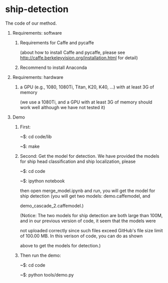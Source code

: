 # ship-detection

The code of our method.


1. Requirements: software
   1) Requirements for Caffe and pycaffe
   
      (about how to install Caffe and pycaffe, please see http://caffe.berkeleyvision.org/installation.html for detail)
      
   2) Recommend to install Anaconda
   
   
2. Requirements: hardware
   1) a GPU (e.g., 1080, 1080Ti, Titan, K20, K40, ...) with at least 3G of memory
   
      (we use a 1080Ti, and a GPU with at least 3G of memory should work well although we have not tested it)
      
      
3. Demo 
   1) First:
        
        ~$: cd code/lib
   
        ~$: make
   
   2) Second: Get the model for detection. We have provided the models for ship head classification and ship localization, please
   
        ~$: cd code
      
        ~$: ipython notebook
      
      then open merge_model.ipynb and run, you will get the model for ship detection (you will get two models: demo.caffemodel, and 
      
      demo_cascade_2.caffemodel.)
            
      (Notice: The two models for ship detection are both large than 100M, and in our previous version of code, it seem that the models were    
      
      not uploaded correctly since such files exceed GitHub's file size limit of 100.00 MB. In this verison of code, you can do as shown 
      
      above to get the models for detection.)
      
           
   3) Then run the demo:
   
        ~$: cd code
      
        ~$: python tools/demo.py
      
                                     
